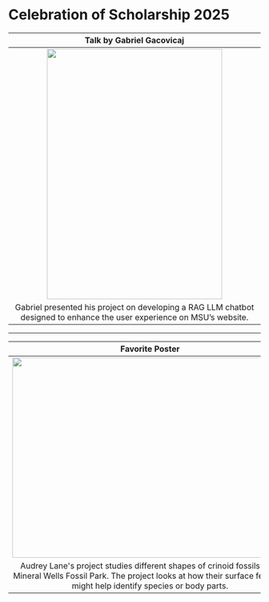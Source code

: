 # Celebration of Scholarship 2025

|                           Talk by Gabriel Gacovicaj                        |
| :------------------------------------------------------------------------: |
|<img src= "https://github.com/user-attachments/assets/4f1cc626-a1c5-4c65-b77a-782e7c0030da" width="350" height="500">|
| Gabriel presented his project on developing a RAG LLM chatbot designed to enhance the user experience on MSU’s website.|
---

|                             Favorite Poster                                |
| :------------------------------------------------------------------------: |
|<img src= "https://github.com/user-attachments/assets/9b134473-a720-4665-923b-efc1cd382fc7" width = "550" height = "400">|
| Audrey Lane's project studies different shapes of crinoid fossils from Mineral Wells Fossil Park. The project looks at how their surface features might help identify species or body parts.|
